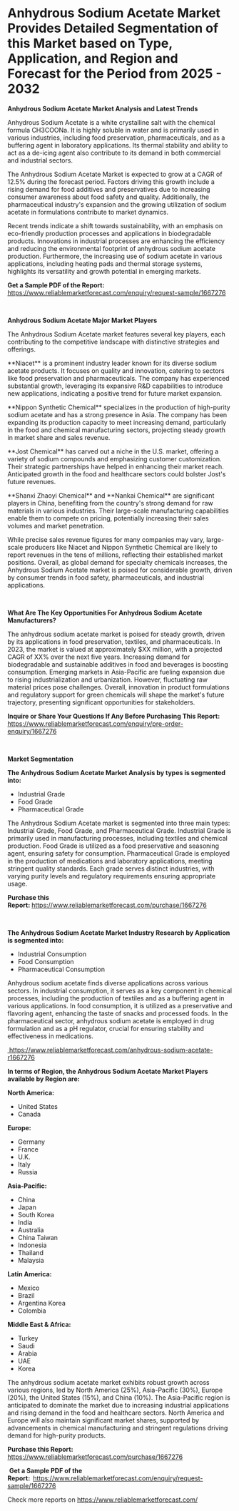 <p><h1>Anhydrous Sodium Acetate Market Provides Detailed Segmentation of this Market based on Type, Application, and Region and Forecast for the Period from 2025 - 2032</h1></p><p><strong>Anhydrous Sodium Acetate Market Analysis and Latest Trends</strong></p>
<p><p>Anhydrous Sodium Acetate is a white crystalline salt with the chemical formula CH3COONa. It is highly soluble in water and is primarily used in various industries, including food preservation, pharmaceuticals, and as a buffering agent in laboratory applications. Its thermal stability and ability to act as a de-icing agent also contribute to its demand in both commercial and industrial sectors.</p><p>The Anhydrous Sodium Acetate Market is expected to grow at a CAGR of 12.5% during the forecast period. Factors driving this growth include a rising demand for food additives and preservatives due to increasing consumer awareness about food safety and quality. Additionally, the pharmaceutical industry's expansion and the growing utilization of sodium acetate in formulations contribute to market dynamics. </p><p>Recent trends indicate a shift towards sustainability, with an emphasis on eco-friendly production processes and applications in biodegradable products. Innovations in industrial processes are enhancing the efficiency and reducing the environmental footprint of anhydrous sodium acetate production. Furthermore, the increasing use of sodium acetate in various applications, including heating pads and thermal storage systems, highlights its versatility and growth potential in emerging markets.</p></p>
<p><strong>Get a Sample PDF of the Report:&nbsp;</strong> <a href="https://www.reliablemarketforecast.com/enquiry/request-sample/1667276?utm_campaign=1890&utm_medium=2&utm_source=Github&utm_content=ia&utm_term=30012025&utm_id=anhydrous-sodium-acetate">https://www.reliablemarketforecast.com/enquiry/request-sample/1667276</a></p>
<p>&nbsp;</p>
<p><strong>Anhydrous Sodium Acetate Major Market Players</strong></p>
<p><p>The Anhydrous Sodium Acetate market features several key players, each contributing to the competitive landscape with distinctive strategies and offerings. </p><p>**Niacet** is a prominent industry leader known for its diverse sodium acetate products. It focuses on quality and innovation, catering to sectors like food preservation and pharmaceuticals. The company has experienced substantial growth, leveraging its expansive R&D capabilities to introduce new applications, indicating a positive trend for future market expansion.</p><p>**Nippon Synthetic Chemical** specializes in the production of high-purity sodium acetate and has a strong presence in Asia. The company has been expanding its production capacity to meet increasing demand, particularly in the food and chemical manufacturing sectors, projecting steady growth in market share and sales revenue.</p><p>**Jost Chemical** has carved out a niche in the U.S. market, offering a variety of sodium compounds and emphasizing customer customization. Their strategic partnerships have helped in enhancing their market reach. Anticipated growth in the food and healthcare sectors could bolster Jost's future revenues.</p><p>**Shanxi Zhaoyi Chemical** and **Nankai Chemical** are significant players in China, benefiting from the country's strong demand for raw materials in various industries. Their large-scale manufacturing capabilities enable them to compete on pricing, potentially increasing their sales volumes and market penetration.</p><p>While precise sales revenue figures for many companies may vary, large-scale producers like Niacet and Nippon Synthetic Chemical are likely to report revenues in the tens of millions, reflecting their established market positions. Overall, as global demand for specialty chemicals increases, the Anhydrous Sodium Acetate market is poised for considerable growth, driven by consumer trends in food safety, pharmaceuticals, and industrial applications.</p></p>
<p>&nbsp;</p>
<p><strong>What Are The Key Opportunities For Anhydrous Sodium Acetate Manufacturers?</strong></p>
<p><p>The anhydrous sodium acetate market is poised for steady growth, driven by its applications in food preservation, textiles, and pharmaceuticals. In 2023, the market is valued at approximately $XX million, with a projected CAGR of XX% over the next five years. Increasing demand for biodegradable and sustainable additives in food and beverages is boosting consumption. Emerging markets in Asia-Pacific are fueling expansion due to rising industrialization and urbanization. However, fluctuating raw material prices pose challenges. Overall, innovation in product formulations and regulatory support for green chemicals will shape the market's future trajectory, presenting significant opportunities for stakeholders.</p></p>
<p><strong>Inquire or Share Your Questions If Any Before Purchasing This Report:</strong> <a href="https://www.reliablemarketforecast.com/enquiry/pre-order-enquiry/1667276?utm_campaign=1890&utm_medium=2&utm_source=Github&utm_content=ia&utm_term=30012025&utm_id=anhydrous-sodium-acetate">https://www.reliablemarketforecast.com/enquiry/pre-order-enquiry/1667276</a></p>
<p>&nbsp;</p>
<p><strong>Market Segmentation</strong></p>
<p><strong>The Anhydrous Sodium Acetate Market Analysis by types is segmented into:</strong></p>
<p><ul><li>Industrial Grade</li><li>Food Grade</li><li>Pharmaceutical Grade</li></ul></p>
<p><p>The Anhydrous Sodium Acetate market is segmented into three main types: Industrial Grade, Food Grade, and Pharmaceutical Grade. Industrial Grade is primarily used in manufacturing processes, including textiles and chemical production. Food Grade is utilized as a food preservative and seasoning agent, ensuring safety for consumption. Pharmaceutical Grade is employed in the production of medications and laboratory applications, meeting stringent quality standards. Each grade serves distinct industries, with varying purity levels and regulatory requirements ensuring appropriate usage.</p></p>
<p><strong>Purchase this Report:&nbsp;</strong><a href="https://www.reliablemarketforecast.com/purchase/1667276?utm_campaign=1890&utm_medium=2&utm_source=Github&utm_content=ia&utm_term=30012025&utm_id=anhydrous-sodium-acetate">https://www.reliablemarketforecast.com/purchase/1667276</a></p>
<p>&nbsp;</p>
<p><strong>The Anhydrous Sodium Acetate Market Industry Research by Application is segmented into:</strong></p>
<p><ul><li>Industrial Consumption</li><li>Food Consumption</li><li>Pharmaceutical Consumption</li></ul></p>
<p><p>Anhydrous sodium acetate finds diverse applications across various sectors. In industrial consumption, it serves as a key component in chemical processes, including the production of textiles and as a buffering agent in various applications. In food consumption, it is utilized as a preservative and flavoring agent, enhancing the taste of snacks and processed foods. In the pharmaceutical sector, anhydrous sodium acetate is employed in drug formulation and as a pH regulator, crucial for ensuring stability and effectiveness in medications.</p></p>
<p><a href="https://www.reliablemarketforecast.com/anhydrous-sodium-acetate-r1667276?utm_campaign=1890&utm_medium=2&utm_source=Github&utm_content=ia&utm_term=30012025&utm_id=anhydrous-sodium-acetate">&nbsp;https://www.reliablemarketforecast.com/anhydrous-sodium-acetate-r1667276</a></p>
<p><strong>In terms of Region, the Anhydrous Sodium Acetate Market Players available by Region are:</strong></p>
<p>
    <p> <strong> North America: </strong>
        <ul>
            <li>United States</li>
            <li>Canada</li>
        </ul>
        </p> 
    <p> <strong> Europe: </strong>
        <ul>
            <li>Germany</li>
            <li>France</li>
            <li>U.K.</li>
            <li>Italy</li>
            <li>Russia</li>
        </ul>
        </p> 
    <p> <strong> Asia-Pacific: </strong>
        <ul>
            <li>China</li>
            <li>Japan</li>
            <li>South Korea</li>
            <li>India</li>
            <li>Australia</li>
            <li>China Taiwan</li>
            <li>Indonesia</li>
            <li>Thailand</li>
            <li>Malaysia</li>
        </ul>
        </p> 
    <p> <strong> Latin America: </strong>
        <ul>
            <li>Mexico</li>
            <li>Brazil</li>
            <li>Argentina Korea</li>
            <li>Colombia</li>
        </ul>
        </p> 
    <p> <strong> Middle East & Africa: </strong>
        <ul>
            <li>Turkey</li>
            <li>Saudi</li>
            <li>Arabia</li>
            <li>UAE</li>
            <li>Korea</li>
        </ul>
    </p>
    </p>
<p><p>The anhydrous sodium acetate market exhibits robust growth across various regions, led by North America (25%), Asia-Pacific (30%), Europe (20%), the United States (15%), and China (10%). The Asia-Pacific region is anticipated to dominate the market due to increasing industrial applications and rising demand in the food and healthcare sectors. North America and Europe will also maintain significant market shares, supported by advancements in chemical manufacturing and stringent regulations driving demand for high-purity products.</p></p>
<p><strong>Purchase this Report: </strong><a href="https://www.reliablemarketforecast.com/purchase/1667276?utm_campaign=1890&utm_medium=2&utm_source=Github&utm_content=ia&utm_term=30012025&utm_id=anhydrous-sodium-acetate">https://www.reliablemarketforecast.com/purchase/1667276</a></p>
<p>&nbsp;<strong>Get a Sample PDF of the Report:&nbsp;&nbsp;</strong><a href="https://www.reliablemarketforecast.com/enquiry/request-sample/1667276?utm_campaign=1890&utm_medium=2&utm_source=Github&utm_content=ia&utm_term=30012025&utm_id=anhydrous-sodium-acetate">https://www.reliablemarketforecast.com/enquiry/request-sample/1667276</a></p>
<p><strong></strong></p>
<p>Check more reports on <a href="https://www.reliablemarketforecast.com/?utm_campaign=1890&utm_medium=2&utm_source=Github&utm_content=ia&utm_term=30012025&utm_id=anhydrous-sodium-acetate">https://www.reliablemarketforecast.com/</a></p>